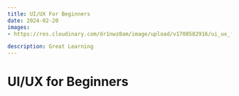 ```yaml
---
title: UI/UX For Beginners
date: 2024-02-20
images:
- https://res.cloudinary.com/dr1nwz8am/image/upload/v1708582916/ui_ux_for_beginners_by_sakib_md_nazmush_linkedin_zcko4r.webp

description: Great Learning
---
```


# UI/UX for Beginners
